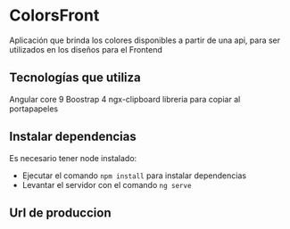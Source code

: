 # ColorsFront

Aplicación que brinda los colores disponibles a partir de una api, para ser utilizados en los diseños para el Frontend  

## Tecnologías que utiliza

Angular core 9
Boostrap 4
ngx-clipboard libreria para copiar al portapapeles

## Instalar dependencias 

Es necesario tener node instalado:

 - Ejecutar el comando `npm install` para instalar dependencias
 - Levantar el servidor con el comando `ng serve`

## Url de produccion
 
